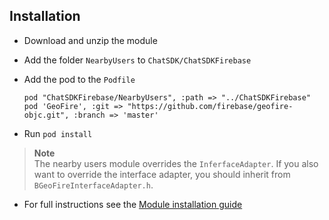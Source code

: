## Installation

+ Download and unzip the module
+ Add the folder `NearbyUsers` to `ChatSDK/ChatSDKFirebase`
+ Add the pod to the `Podfile`

  ```
  pod "ChatSDKFirebase/NearbyUsers", :path => "../ChatSDKFirebase"
  pod 'GeoFire', :git => "https://github.com/firebase/geofire-objc.git", :branch => 'master'  
  ```

+ Run ```pod install```


> **Note**  
> The nearby users module overrides the ```InferfaceAdapter```. If you also want to override the interface adapter, you should inherit from ```BGeoFireInterfaceAdapter.h```. 

 + For full instructions see the [Module installation guide](http://chatsdk.co/docs/ios-installing-modules/)